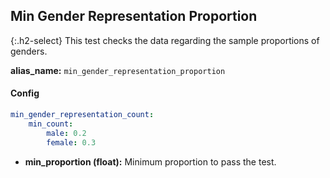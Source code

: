 
## Min Gender Representation Proportion

<div class="main-docs" markdown="1"><div class="h3-box" markdown="1">

{:.h2-select}
This test checks the data regarding the sample proportions of genders.

**alias_name:** `min_gender_representation_proportion`


#### Config
```yaml
min_gender_representation_count:
    min_count: 
        male: 0.2
        female: 0.3
```

- **min_proportion (float):** Minimum proportion to pass the test.

<!-- #### Examples -->
